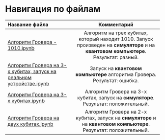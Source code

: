 # Навигация по файлам
| Название файла| Комментарий  |  
|:------------- |:------------:|
| [Алгоритм Гровера - 1010.ipynb](https://github.com/Zhantai-Nuradinovich/QC-FLS-Polytech/blob/master/src/%D0%90%D0%BB%D0%B3%D0%BE%D1%80%D0%B8%D1%82%D0%BC%20%D0%93%D1%80%D0%BE%D0%B2%D0%B5%D1%80%D0%B0%20-%201010.ipynb)| Алгоритм на трех кубитах, который находит 1010. Запуск произведен на **симуляторе** и на **квантовом компьютере**. Результат: разный.|
|[Алгоритм Гровера на 3-х кубитах, запуск на реальном устройстве.ipynb](https://github.com/Zhantai-Nuradinovich/QC-FLS-Polytech/blob/master/src/%D0%90%D0%BB%D0%B3%D0%BE%D1%80%D0%B8%D1%82%D0%BC%20%D0%93%D1%80%D0%BE%D0%B2%D0%B5%D1%80%D0%B0%20%D0%BD%D0%B0%203-%D1%85%20%D0%BA%D1%83%D0%B1%D0%B8%D1%82%D0%B0%D1%85%2C%20%D0%B7%D0%B0%D0%BF%D1%83%D1%81%D0%BA%20%D0%BD%D0%B0%20%D1%80%D0%B5%D0%B0%D0%BB%D1%8C%D0%BD%D0%BE%D0%BC%20%D1%83%D1%81%D1%82%D1%80%D0%BE%D0%B9%D1%81%D1%82%D0%B2%D0%B5.ipynb)| Запуск на **квантовом компьютере** алгоритма Гровера. Результат: ошибка.|
|[Алгоритм Гровера на 3-х кубитах.ipynb](https://github.com/Zhantai-Nuradinovich/QC-FLS-Polytech/blob/master/src/%D0%90%D0%BB%D0%B3%D0%BE%D1%80%D0%B8%D1%82%D0%BC%20%D0%93%D1%80%D0%BE%D0%B2%D0%B5%D1%80%D0%B0%20%D0%BD%D0%B0%203-%D1%85%20%D0%BA%D1%83%D0%B1%D0%B8%D1%82%D0%B0%D1%85.ipynb)|Алгоритм Гровера на 3-х кубитах, запуск на **симуляторе**. Результат: положительный.|
|[Алгоритм Гровера на двух кубитах.ipynb](https://github.com/Zhantai-Nuradinovich/QC-FLS-Polytech/blob/master/src/%D0%90%D0%BB%D0%B3%D0%BE%D1%80%D0%B8%D1%82%D0%BC%20%D0%93%D1%80%D0%BE%D0%B2%D0%B5%D1%80%D0%B0%20%D0%BD%D0%B0%20%D0%B4%D0%B2%D1%83%D1%85%20%D0%BA%D1%83%D0%B1%D0%B8%D1%82%D0%B0%D1%85.ipynb)|Алгоритм Гровера на 2-х кубитах, запуск на **симуляторе** и на **квантовом компьютере**. Результат: положительный.|
